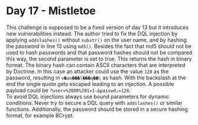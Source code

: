 # Day 17 - Mistletoe

This challenge is supposed to be a fixed version of day 13 but it
introduces new vulnerabilities instead. The author tried to fix the DQL
injection by applying `addslashes()` without `substr()` on the user
name, and by hashing the password in line 13 using `md5()`. Besides the
fact that md5 should not be used to hash passwords and that password
hashes should not be compared this way, the second parameter is set to
true. This returns the hash in binary format. The binary hash can
contain ASCII characters that are interpreted by Doctrine. In this case
an attacker could use the value `128` as the password, resulting in
`v�an���l���q��\` as hash. With the backslash at the end the single
quote gets escaped leading to an injection. A possible payload could be
`?user=%20OR%201=1-&passwd;=128`.  
To avoid DQL injections always use bound parameters for dynamic
conditions. Never try to secure a DQL query with `addslashes()` or
similar functions. Additionally, the password should be stored in a
secure hashing format, for example BCrypt.
